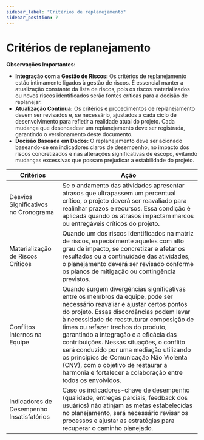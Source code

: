 ```yaml
---
sidebar_label: "Critérios de replanejamento"
sidebar_position: 7
---
```


# Critérios de replanejamento

**Observações Importantes:**

- **Integração com a Gestão de Riscos:** Os critérios de replanejamento estão intimamente ligados à gestão de riscos. É essencial manter a atualização constante da lista de riscos, pois os riscos materializados ou novos riscos identificados serão fontes críticas para a decisão de replanejar. 
- **Atualização Contínua:** Os critérios e procedimentos de replanejamento devem ser revisados e, se necessário, ajustados a cada ciclo de desenvolvimento para refletir a realidade atual do projeto. Cada mudança que desencadear um replanejamento deve ser registrada, garantindo o versionamento deste documento. 
- **Decisão Baseada em Dados:** O replanejamento deve ser acionado baseando-se em indicadores claros de desempenho, no impacto dos riscos concretizados e nas alterações significativas de escopo, evitando mudanças excessivas que possam prejudicar a estabilidade do projeto. 



| **Critérios**                               | **Ação**                                                                                                               |
|---------------------------------------------|------------------------------------------------------------------------------------------------------------------------|
| Desvios Significativos no Cronograma       | Se o andamento das atividades apresentar atrasos que ultrapassem um percentual crítico, o projeto deverá ser reavaliado para realinhar prazos e recursos. Essa condição é aplicada quando os atrasos impactam marcos ou entregáveis críticos do projeto. |
| Materialização de Riscos Críticos          | Quando um dos riscos identificados na matriz de riscos, especialmente aqueles com alto grau de impacto, se concretizar e afetar os resultados ou a continuidade das atividades, o planejamento deverá ser revisado conforme os planos de mitigação ou contingência previstos. |
| Conflitos Internos na Equipe               | Quando surgem divergências significativas entre os membros da equipe, pode ser necessário reavaliar e ajustar certos pontos do projeto. Essas discordâncias podem levar à necessidade de reestruturar composição de times ou refazer trechos do produto, garantindo a integração e a eficácia das contribuições. Nessas situações, o conflito será conduzido por uma mediação utilizando os princípios de Comunicação Não Violenta (CNV), com o objetivo de restaurar a harmonia e fortalecer a colaboração entre todos os envolvidos. |
| Indicadores de Desempenho Insatisfatórios | Caso os indicadores-chave de desempenho (qualidade, entregas parciais, feedback dos usuários) não atinjam as metas estabelecidas no planejamento, será necessário revisar os processos e ajustar as estratégias para recuperar o caminho planejado. |
